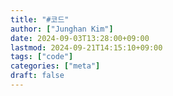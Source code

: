 ```yaml
---
title: "#코드"
author: ["Junghan Kim"]
date: 2024-09-03T13:28:00+09:00
lastmod: 2024-09-21T14:15:10+09:00
tags: ["code"]
categories: ["meta"]
draft: false
---
```

